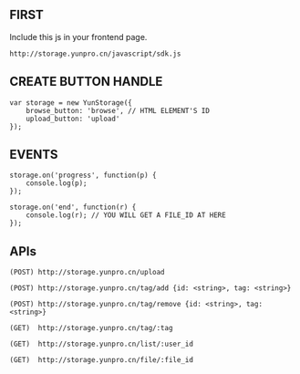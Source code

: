 FIRST
-----

Include this js in your frontend page.

```
http://storage.yunpro.cn/javascript/sdk.js
```

CREATE BUTTON HANDLE
--------------------

```
var storage = new YunStorage({
	browse_button: 'browse', // HTML ELEMENT'S ID
	upload_button: 'upload'
});
```

EVENTS
------

```
storage.on('progress', function(p) {
	console.log(p);
});

storage.on('end', function(r) {
	console.log(r); // YOU WILL GET A FILE_ID AT HERE
});
```

APIs
----

`(POST) http://storage.yunpro.cn/upload`

`(POST) http://storage.yunpro.cn/tag/add {id: <string>, tag: <string>}`

`(POST) http://storage.yunpro.cn/tag/remove {id: <string>, tag: <string>}`

`(GET)  http://storage.yunpro.cn/tag/:tag`

`(GET)  http://storage.yunpro.cn/list/:user_id`

`(GET)  http://storage.yunpro.cn/file/:file_id`